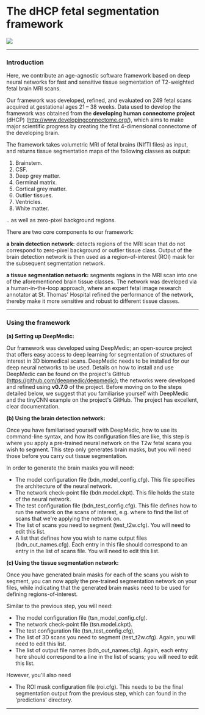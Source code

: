 # The dHCP fetal segmentation framework

![](https://github.com/afetit/dhcp-fetal-segmentation-tool/blob/master/documentation/for-github.png)

---
### **Introduction**


Here, we contribute an age-agnostic software framework based
on deep neural networks for fast and sensitive tissue 
segmentation of T2-weighted fetal brain MRI scans. 

Our framework was developed, refined,
and evaluated on 249 fetal scans acquired at gestational ages 21 – 38 weeks. Data used to develop the framework was obtained from the **developing human connectome project** 
(dHCP) (http://www.developingconnectome.org/), which aims to make major scientific progress by creating the first 4-dimensional connectome of the developing brain.


The framework takes volumetric MRI of fetal brains (NIfTI files) as input, 
and returns tissue segmentation maps of the following classes as output:
1. Brainstem.
2. CSF.
3. Deep grey matter.
4. Germinal matrix.
5. Cortical grey matter.
6. Outlier tissues.
7. Ventricles.
8. White matter.

.. as well as zero-pixel background regions.


There are two core components to 
our framework:

**a brain detection network:** detects regions of the MRI scan that do not correspond to zero-pixel background or outlier 
tissue class. Output of the brain detection network is then used as a region-of-interest (ROI) mask for the subsequent segmentation network.

**a tissue segmentation network:** segments regions in the MRI scan into one of the aforementioned brain tissue classes.
The network was developed via a human-in-the-loop approach, where an expert fetal image research annotator at 
St. Thomas' Hospital refined the performance of the network, thereby make it more sensitive and robust to different tissue classes. 



---
### Using the framework


**(a) Setting up DeepMedic:**

Our framework was developed using DeepMedic; an open-source project that offers easy access to deep learning for segmentation of structures of interest in 3D biomedical scans.
DeepMedic needs to be installed for our deep neural networks to be used. Details on how to install and use DeepMedic can be found on 
the project's GitHub (https://github.com/deepmedic/deepmedic); the networks were developed and refined using **v0.7.0** of the project. Before moving on to the steps detailed below, we suggest that you familiarise yourself with DeepMedic and the tinyCNN example on the project's GitHub. The project has excellent, clear documentation. 

**(b) Using the brain detection network:** 

Once you have familiarised yourself with DeepMedic, how to use its command-line syntax, and how its configuration files are like, this step is where you apply a pre-trained neural network on the T2w fetal scans you wish to segment. This step only generates brain masks, but you will need those before you carry out tissue segmentation. 

In order to generate the brain masks you will need:
- The model configuration file (bdn_model_config.cfg). This file specifies the architecture of the neural network.
- The network check-point file (bdn.model.ckpt). This file holds the state of the neural network. 
- The test configuration file (bdn_test_config.cfg). This file defines how to run the network on the scans of interest, e.g. where to find the list of scans that we're applying the network on.
- The list of scans you need to segment (test_t2w.cfg). You will need to edit this list.
- A list that defines how you wish to name output files (bdn_out_names.cfg). Each entry in this file should correspond to an entry in the list of scans file. You will need to edit this list. 

**(c) Using the tissue segmentation network:** 

Once you have generated brain masks for each of the scans you wish to segment, you can now apply the pre-trained segmentation network on your files, while indicating that the generated brain masks need to be used for defining regions-of-interest.  

Similar to the previous step, you will need:
- The model configuration file (tsn_model_config.cfg).
- The network check-point file (tsn.model.ckpt).
- The test configuration file (tsn_test_config.cfg), 
- The list of 3D scans you need to segment (test_t2w.cfg). Again, you will need to edit this list.
- The list of output file names (bdn_out_names.cfg). Again, each entry here should correspond to a line in the list of scans; you will need to edit this list. 

However, you'll also need 
- The ROI mask configuration file (roi.cfg). This needs to be the final segmentation
output from the previous step, which can found in the 'predictions' directory. 

---


